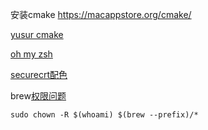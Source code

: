 安装cmake https://macappstore.org/cmake/

[yusur cmake](http://192.168.2.114/chensx/CMake)



[oh my zsh](https://ohmyz.sh/#install)

[securecrt配色](https://www.cnblogs.com/ahaolee/p/16502407.html)

brew[权限问题](https://gist.github.com/irazasyed/7732946)

```shell
sudo chown -R $(whoami) $(brew --prefix)/*
```

